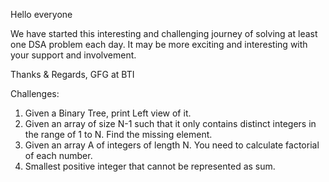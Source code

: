 Hello everyone 

We have started this interesting and challenging journey of solving at least one DSA problem each day.
It may be more exciting and interesting with your support and involvement.

Thanks & Regards,
GFG at BTI

Challenges:
1. Given a Binary Tree, print Left view of it. 
2. Given an array of size N-1 such that it only contains distinct integers in the range of 1 to N. Find the missing element.
3. Given an array A of integers of length N. You need to calculate factorial of each number.
4. Smallest positive integer that cannot be represented as sum.
